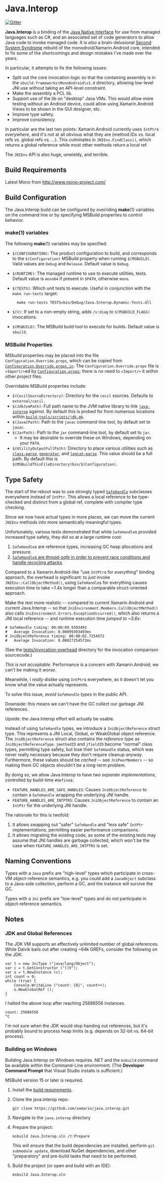 # Java.Interop

[![Gitter](https://badges.gitter.im/Join%20Chat.svg)](https://gitter.im/xamarin/xamarin-android?utm_source=badge&utm_medium=badge&utm_campaign=pr-badge&utm_content=badge)

**Java.Interop** is a binding of the [Java Native Interface][jni] for use from
managed languages such as C#, and an associated set of code generators to
allow Java code to invoke managed code. It is *also* a brain-delusional
[Second System Syndrome][sss] rebuild of the monodroid/Xamarin.Android core,
intended to fix some of the shortcomings and design mistakes I've made over the years.

[jni]: http://docs.oracle.com/javase/8/docs/technotes/guides/jni/spec/jniTOC.html
[sss]: http://en.wikipedia.org/wiki/Second-system_effect

In particular, it attempts to fix the following issues: 

* Split out the core invocation logic so that the containing assembly is in the
  `xbuild-frameworks\MonoAndroid\v1.0` directory, allowing low-level JNI use
  without taking an API-level constraint.
* Make the assembly a PCL lib.
* Support use of the lib on "desktop" Java VMs. This would allow more testing
  without an Android device, could allow using Xamarin.Android Views to be shown
  in the GUI designer, etc.
* Improve type safety.
* Improve consistency.

In particular are the last two points: Xamarin.Android currently uses `IntPtr`s
*everywhere*, and it's not at all obvious what they are (method IDs vs.
local refs vs. global refs vs. ...). This culminates in `JNIEnv.FindClass()`,
which returns a global reference while most other methods return a local ref.

The `JNIEnv` API is also huge, unwieldy, and terrible.

## Build Requirements

Latest Mono from http://www.mono-project.com/

## Build Configuration

The Java.Interop build can be configured by overriding **make**(1) variables
on the command line or by specifying MSBuild properties to control behavior.

### **make**(1) variables

The following **make**(1) variables may be specified:

* `$(CONFIGURATION)`: The product configuration to build, and corresponds
    to the `$(Configuration)` MSBuild property when running `$(MSBUILD)`.
    Valid values are `Debug` and `Release`. Default value is `Debug`.
* `$(RUNTIME)`: The managed runtime to use to execute utilities, tests.
    Default value is `mono64` if present in `$PATH`, otherwise `mono`.
* `$(TESTS)`: Which unit tests to execute. Useful in conjunction with the
    `make run-tests` target:

        make run-tests TESTS=bin/Debug/Java.Interop.Dynamic-Tests.dll

* `$(V)`: If set to a non-empty string, adds `/v:diag` to `$(MSBUILD_FLAGS)`
    invocations.
* `$(MSBUILD)`: The MSBuild build tool to execute for builds.
    Default value is `xbuild`.


### MSBuild Properties

MSbuild properties may be placed into the file `Configuration.Override.props`,
which can be copied from
[`Configuration.Override.props.in`](Configuration.Override.props.in).
The `Configuration.Override.props` file is `<Import/>`ed by
[`Configuration.props`](Configuration.props); there is no need to `<Import/>`
it within other project files.

Overridable MSBuild properties include:

* `$(CecilSourceDirectory)`: Directory for the `cecil` sources.
    Defaults to `external/cecil`.
* `$(JdkJvmPath)`: Full path name to the JVM native library to link
    [`java-interop`](src/java-interop) against. By default this is
    probed for from numerous locations within
    [`build-tools/scripts/jdk.mk`](build-tools/scripts/jdk.mk).
* `$(JavaCPath)`: Path to the `javac` command-line tool, by default set to `javac`.
* `$(JarPath)`: Path to the `jar` command-line tool, by default set to `jar`.
  * It may be desirable to override these on Windows, depending on your `PATH`.
* `$(UtilityOutputFullPath)`: Directory to place various utilities such as
    [`class-parse`](tools/class-parse), [`generator`](tools/generator),
    and [`logcat-parse`](tools/logcat-parse). This value should be a full path.
    By default this is `$(MSBuildThisFileDirectory)bin/$(Configuration)`.


## Type Safety

The start of the reboot was to use strongly typed [`SafeHandle`][SafeHandle]
subclasses everywhere instead of `IntPtr`. This allows a local reference to be
type-checked and distinct from a global ref, complete with compiler
type checking.

[SafeHandle]: http://msdn.microsoft.com/en-us/library/system.runtime.interopservices.safehandle.aspx

Since we now have actual types in more places, we can move the current `JNIEnv`
methods into more semantically meaningful types.

Unfortunately, various tests demonstrated that while `SafeHandle`s provided
increased type safety, they did so at a large runtime cost:

1. `SafeHandle`s are reference types, increasing GC heap allocations and pressure.
2. [`SafeHandle`s are *thread-safe* in order to prevent race conditions and handle recycling attacks][reliability].

[reliability]: http://blogs.msdn.com/b/bclteam/archive/2005/03/16/396900.aspx

Compared to a Xamarin.Android-like "use `IntPtr`s for *everything*" binding
approach, the overhead is significant: to *just* invoke
`JNIEnv::CallObjectMethod()`, using `SafeHandle`s for everything causes
execution time to take ~1.4x longer than a comparable struct-oriented approach.

Make the test more realistic -- compared to current Xamarin.Android and
current Java.Interop -- so that `JniEnvironment.Members.CallObjectMethod()`
also calls `JniEnvironment.Errors.ExceptionOccurred()`, which also returns
a JNI local reference -- and runtime execution time *jumped to ~3.6x*:

    # SafeHandle timing: 00:00:09.9393493
    #	Average Invocation: 0.00099393493ms
    # JniObjectReference timing: 00:00:02.7254572
    #	Average Invocation: 0.00027254572ms

(See the [tests/invocation-overhead](tests/invocation-overhead) directory
for the invocation comparison sourcecode.)

*This is not acceptable*. Performance is a concern with Xamarin.Android;
we can't be making it *worse*.

Meanwhile, I *really* dislike using `IntPtr`s everywhere, as it doesn't let you
know what the value actually represents.

To solve this issue, *avoid `SafeHandle` types* in the public API.

Downside: this means we can't have the GC collect our garbage JNI references.

Upside: the Java.Interop effort will actually be usable.

Instead of using `SafeHandle` types, we introduce a
`JniObjectReference` struct type. This represents a JNI Local, Global, or
WeakGlobal object reference. The `JniObjectReference` struct also contains
the *reference type* as `JniObjectReferenceType`.
`jmethodID` and `jfieldID` become "normal" class types, permitting type safety,
but lose their `SafeHandle` status, which was never really necessary because
they don't require cleanup *anyway*. Furthermore, these values should be
*cached* -- see `JniPeerMembers` -- so making them GC objects shouldn't be
a long-term problem.

By doing so, we allow Java.Interop to have *two separate implementations*,
controlled by build-time `#define`s:

* `FEATURE_HANDLES_ARE_SAFE_HANDLES`: Causes `JniObjectReference` to
    contain a `SafeHandle` wrapping the underlying JNI handle.
* `FEATURE_HANDLES_ARE_INTPTRS`: Causes `JniObjectReference` to contain
    an `IntPtr` for the underlying JNI handle.

The rationale for this is twofold:

1. It allows swapping out "safer" `SafeHandle` and "less safe" `IntPtr`
    implementations, permitting easier performance comparisons.
2. It allows migrating the existing code, as some of the existing
    tests may assume that JNI handles are garbage collected, which
    won't be the case when `FEATURE_HANDLES_ARE_INTPTRS` is set.


## Naming Conventions

Types with a `Java` prefix are "high-level" types which participate in cross-VM
object-reference semantics, e.g. you could add a `JavaObject` subclass to a
Java-side collection, perform a GC, and the instance will survive the GC.

Types with a `Jni` prefix are "low-level" types and do *not* participate in
object-reference semantics.


## Notes

### JDK and Global References

The JDK VM supports an effectively unlimited number of global references.
While Dalvik bails out after creating ~64k GREFs, consider the following
on the JDK:

    var t = new JniType ("java/lang/Object");
    var c = t.GetConstructor ("()V");
    var o = t.NewInstance (c);
    int count = 0;
    while (true) {
        Console.WriteLine ("count: {0}", count++);
        o.NewGlobalRef ();
    }

I halted the above loop after reaching 25686556 instances.

    count: 25686556
    ^C

I'm not sure when the JDK would stop handing out references, but it's probably
bound to process heap limits (e.g. depends on 32-bit vs. 64-bit process).

### Building on Windows

Building Java.Interop on Windows requires .NET and the `msbuild` command
be available within the Command-Line environment.
(The **Developer Command Prompt** that Visual Studio installs is sufficient.)

MSBuild version 15 or later is required.

 1. Install the [build requirements](#build-requirements).

 2. Clone the java.interop repo:

        git clone https://github.com/xamarin/java.interop.git

 3. Navigate to the `java.interop` directory

 4. Prepare the project:

        msbuild Java.Interop.sln /t:Prepare

    This will ensure that the build dependencies are installed, perform
    `git submodule update`, download NuGet dependencies, and other
    "preparatory" and pre-build tasks that need to be performed.

 5. Build the project (or open and build with an IDE):

        msbuild Java.Interop.sln